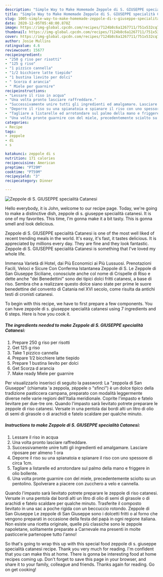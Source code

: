 ```yaml
---
description: "Simple Way to Make Homemade Zeppole di S. GIUSEPPE specialità Catanesi"
title: "Simple Way to Make Homemade Zeppole di S. GIUSEPPE specialità Catanesi"
slug: 1005-simple-way-to-make-homemade-zeppole-di-s-giuseppe-specialita-catanesi
date: 2020-12-05T05:48:00.878Z
image: https://img-global.cpcdn.com/recipes/7124b8c6a1267711/751x532cq70/zeppole-di-s-giuseppe-specialita-catanesi-recipe-main-photo.jpg
thumbnail: https://img-global.cpcdn.com/recipes/7124b8c6a1267711/751x532cq70/zeppole-di-s-giuseppe-specialita-catanesi-recipe-main-photo.jpg
cover: https://img-global.cpcdn.com/recipes/7124b8c6a1267711/751x532cq70/zeppole-di-s-giuseppe-specialita-catanesi-recipe-main-photo.jpg
author: Josie Mullins
ratingvalue: 4.6
reviewcount: 15677
recipeingredient:
- "250 g riso per risotti"
- "125 g riso"
- "1 pizzico cannella"
- "1/2 bicchiere latte tiepido"
- "1 bustina lievito per dolci"
- " Scorza d arancia"
- " Miele per guarnire"
recipeinstructions:
- "Lessare il riso in acqua"
- "Una volta pronto lasciare raffreddare."
- "Successivamente unire tutti gli ingredienti ed amalgamare. Lasciare riposare per almeno 1 ora"
- "Deporre il riso su una spianatoia e spianare il riso con uno spessore di circa 1cm."
- "Tagliare a listarelle ed arrotondare sul palmo della mano e friggere in olio bollente."
- "Una volta pronte guarnire con del miele, precedentemente sciolto su un pentolino. Spolverare a piacere con zucchero a velo e cannella."
categories:
- Recipe
tags:
- zeppole
- di
- s

katakunci: zeppole di s 
nutrition: 171 calories
recipecuisine: American
preptime: "PT29M"
cooktime: "PT59M"
recipeyield: "3"
recipecategory: Dinner

---
```



![Zeppole di S. GIUSEPPE specialità Catanesi](https://img-global.cpcdn.com/recipes/7124b8c6a1267711/751x532cq70/zeppole-di-s-giuseppe-specialita-catanesi-recipe-main-photo.jpg)

Hello everybody, it is John, welcome to our recipe page. Today, we're going to make a distinctive dish, zeppole di s. giuseppe specialità catanesi. It is one of my favorites. This time, I'm gonna make it a bit tasty. This is gonna smell and look delicious.

Zeppole di S. GIUSEPPE specialità Catanesi is one of the most well liked of recent trending meals in the world. It's easy, it's fast, it tastes delicious. It is appreciated by millions every day. They are fine and they look fantastic. Zeppole di S. GIUSEPPE specialità Catanesi is something that I've loved my whole life.

Immensa Varietà di Hotel, dai Più Economici ai Più Lussuosi. Prenotazioni Facili, Veloci e Sicure Con Conferma Istantanea Zeppole di S. Le Zeppole di San Giuseppe Siciliane, conosciute anche col nome di Crispelle di Riso e dette anche &#34;dei Benedettini&#34; sono dei tipici dolci fritti catanesi, a base di riso. Sembra che a realizzare questo dolce siano state per prime le suore benedettine del convento di Catania nel XVI secolo, come risulta da antichi testi di cronisti catanesi.


To begin with this recipe, we have to first prepare a few components. You can have zeppole di s. giuseppe specialità catanesi using 7 ingredients and 6 steps. Here is how you cook it.

<!--inarticleads1-->

##### The ingredients needed to make Zeppole di S. GIUSEPPE specialità Catanesi:

1. Prepare 250 g riso per risotti
1. Get 125 g riso
1. Take 1 pizzico cannella
1. Prepare 1/2 bicchiere latte tiepido
1. Prepare 1 bustina lievito per dolci
1. Get  Scorza d arancia
1. Make ready  Miele per guarnire


Per visualizzarlo inserisci di seguito la password: La &#34;zeppola di San Giuseppe&#34; (chiamata &#39;a zeppola, zéppele o &#34;sfinci&#34;) è un dolce tipico della tradizione pasticcera campana, preparato con modalità leggermente diverse nelle varie regioni dell&#39;Italia meridionale. Coprite l&#39;impasto e fatelo lievitare per due-tre ore. Quando l&#39;impasto sarà lievitato potrete preparare le zeppole di riso catanesi. Versate in una pentola dai bordi alti un litro di olio di semi di girasole o di arachidi e fatelo scaldare per qualche minuto. 

<!--inarticleads2-->

##### Instructions to make Zeppole di S. GIUSEPPE specialità Catanesi:

1. Lessare il riso in acqua
1. Una volta pronto lasciare raffreddare.
1. Successivamente unire tutti gli ingredienti ed amalgamare. Lasciare riposare per almeno 1 ora
1. Deporre il riso su una spianatoia e spianare il riso con uno spessore di circa 1cm.
1. Tagliare a listarelle ed arrotondare sul palmo della mano e friggere in olio bollente.
1. Una volta pronte guarnire con del miele, precedentemente sciolto su un pentolino. Spolverare a piacere con zucchero a velo e cannella.


Quando l&#39;impasto sarà lievitato potrete preparare le zeppole di riso catanesi. Versate in una pentola dai bordi alti un litro di olio di semi di girasole o di arachidi e fatelo scaldare per qualche minuto. Trasferite il composto lievitato in una sac a poche rigida con un beccuccio rotondo. Zeppole di San Giuseppe Le zeppole di San Giuseppe sono i dolcetti fritti o al forno che vengono preparati in occasione della festa del papà in ogni regione italiana. Non esiste una ricetta originale, quelle più classiche sono le zeppole napoletane, solitamente preparate a Carnevale ma presenti in molte pasticcerie partenopee tutto l&#39;anno! 

So that's going to wrap this up with this special food zeppole di s. giuseppe specialità catanesi recipe. Thank you very much for reading. I'm confident that you can make this at home. There is gonna be interesting food at home recipes coming up. Don't forget to save this page in your browser, and share it to your family, colleague and friends. Thanks again for reading. Go on get cooking!
